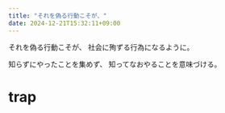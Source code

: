 ```yaml
---
title: "それを偽る行動こそが、"
date: 2024-12-21T15:32:11+09:00
---
```

それを偽る行動こそが、
社会に殉ずる行為になるように。

知らずにやったことを集めず、
知ってなおやることを意味づける。

# trap
